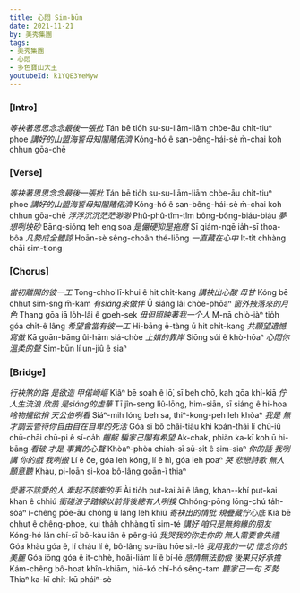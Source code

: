 ```yaml
---
title: 心悶 Sim-būn
date: 2021-11-21
by: 美秀集團
tags:
- 美秀集團
- 心悶
- 多色寶山大王
youtubeId: k1YQE3YeMyw
---
```


### [Intro]

*等袂著思思念念最後一張批*
Tán bē tio̍h su-su-liām-liām chòe-āu chi̍t-tiuⁿ phoe
*講好的山盟海誓毋知閣賰偌濟*
Kóng-hó ê san-bêng-hái-sè m̄-chai koh chhun gōa-chē

### [Verse]

*等袂著思思念念最後一張批*
Tán bē tio̍h su-su-liām-liām chòe-āu chi̍t-tiuⁿ phoe
*講好的山盟海誓毋知閣賰偌濟*
Kóng-hó ê san-bêng-hái-sè m̄-chai koh chhun gōa-chē
*浮浮沉沉茫茫渺渺*
Phû-phû-tîm-tîm bông-bông-biáu-biáu
*夢想咧坱砂*
Bāng-sióng teh eng soa
*是儼硬抑是拖磨*
Sī giám-ngē ia̍h-sī thoa-bôa
*凡勢成全體諒*
Hoān-sè sêng-choân thé-liōng
*一直藏在心中*
It-ti̍t chhàng chāi sim-tiong

### [Chorus]

*當初離開的彼一工*
Tong-chho͘ lī-khui ê hit chi̍t-kang
*講袂出心酸 毋甘*
Kóng bē chhut sim-sng m̄-kam
*有siáng來做伴*
Ū siáng lâi chòe-phōaⁿ
*窗外掖落來的月色*
Thang gōa iā lo̍h-lâi ê goeh-sek
*毋但照映著我一个人*
M̄-nā chiò-iàⁿ tio̍h góa chi̍t-ê lâng
*希望會當有彼一工*
Hi-bāng ē-tàng ū hit chi̍t-kang
*共願望遺憾 寫做*
Kā goān-bāng ûi-hām siá-chòe
*上媠的靠岸*
Siōng súi ê khò-hōaⁿ
*心悶你溫柔的聲*
Sim-būn lí un-jiû ê siaⁿ

### [Bridge]

*行袂煞的路 是欲造 甲偌崎嶇*
Kiâⁿ bē soah ê lō͘, sī beh chō, kah gōa khí-kiā
*佇人生流浪 欣羨 是siáng的虛華*
Tī jîn-seng liû-lōng, him-siān, sī siáng ê hi-hoa
*啥物攏欲捎 天公伯咧看*
Siáⁿ-mih lóng beh sa, thiⁿ-kong-peh leh khòaⁿ
*我是 無才調去管待你自由自在自卑的死活*
Góa sī bô châi-tiāu khì koán-thāi lí chū-iû chū-chāi chū-pi ê sí-oa̍h
*齷齪 騙家己閣有希望*
Ak-chak, phiàn ka-kī koh ū hi-bāng
*看破 才是 事實的心聲*
Khòaⁿ-phòa chiah-sī sū-si̍t ê sim-siaⁿ
*你的話 我咧講 你的戲 我咧搬*
Lí ê ōe, góa leh kóng, lí ê hì, góa leh poaⁿ
*哭 悲戀詩歌 無人願意聽*
Khàu, pi-loān si-koa bô-lâng goān-ì thiaⁿ

*愛著不該愛的人 牽起不該牽的手*
Ài tio̍h put-kai ài ê lâng, khan--khí put-kai khan ê chhiú
*衝碰浪子踏線以前背後總有人咧搝*
Chhóng-pōng lōng-chú ta̍h-sòaⁿ í-chêng pōe-āu chóng ū lâng leh khiú
*寄袂出的情批 規疊藏佇心底*
Kià bē chhut ê chêng-phoe, kui tha̍h chhàng tī sim-té
*講好 咱只是無夠緣的朋友*
Kóng-hó lán chí-sī bô-kàu iân ê pêng-iú
*我哭我的你走你的 無人需要會失禮*
Góa khàu góa ê, lí cháu lí ê, bô-lâng su-iàu hōe sit-lé
*我用我的一切 懷念你的美麗*
Góa iōng góa ê it-chhè, hoâi-liām lí ê bí-lē
*感情無法勤儉 後果只好承擔*
Kám-chêng bô-hoat khîn-khiām, hiō-kó chí-hó sêng-tam
*聽家己一句 歹勢*
Thiaⁿ ka-kī chi̍t-kū pháiⁿ-sè
